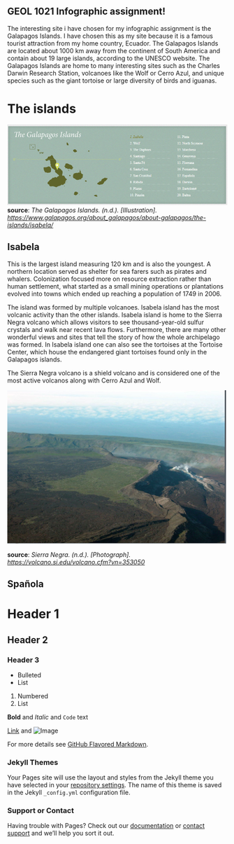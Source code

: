 ## GEOL 1021 Infographic assignment!

The interesting site i have chosen for my infographic assignment is the Galapagos Islands. I have chosen this as my site because it is a famous tourist attraction from my home country, Ecuador. The Galapagos Islands are located about 1000 km away from the continent of South America and contain about 19 large islands, according to the UNESCO website. The Galapagos Islands are home to many interesting sites such as the Charles Darwin Research Station, volcanoes like the Wolf or Cerro Azul, and unique species such as the giant tortoise or large diversity of birds and iguanas.

# The islands
![Islands](/Images/Islands.PNG)
**source**: 
_The Galapagos Islands. (n.d.). [Illustration]. https://www.galapagos.org/about_galapagos/about-galapagos/the-islands/isabela/_




## Isabela
This is the largest island measuring 120 km and is also the youngest. A northern location served as shelter for sea farers such as pirates and whalers. Colonization focused more on resource extraction rather than human settlement, what started as a small mining operations or plantations evolved into towns which ended up reaching a population of 1749 in 2006. 

The island was formed by multiple volcanoes. Isabela island has the most volcanic activity than the other islands. Isabela island is home to the Sierra Negra volcano which allows visitors to see thousand-year-old sulfur crystals and walk near recent lava flows. Furthermore, there are many other wonderful views and sites that tell the story of how the whole archipelago was formed. In Isabela island one can also see the tortoises at the Tortoise Center, which house the endangered giant tortoises found only in the Galapagos islands.

The Sierra Negra volcano is a shield volcano and is considered one of the most active volcanos along with Cerro Azul and Wolf.

![Sierra Negra](Images/SierraNegra.PNG)

**source**: 
_Sierra Negra. (n.d.). [Photograph]. https://volcano.si.edu/volcano.cfm?vn=353050_

## Spañola


# Header 1
## Header 2
### Header 3

- Bulleted
- List

1. Numbered
2. List

**Bold** and _Italic_ and `Code` text

[Link](url) and ![Image](src)


For more details see [GitHub Flavored Markdown](https://guides.github.com/features/mastering-markdown/).

### Jekyll Themes

Your Pages site will use the layout and styles from the Jekyll theme you have selected in your [repository settings](https://github.com/jcbrito/jcbrito/settings/pages). The name of this theme is saved in the Jekyll `_config.yml` configuration file.

### Support or Contact

Having trouble with Pages? Check out our [documentation](https://docs.github.com/categories/github-pages-basics/) or [contact support](https://support.github.com/contact) and we’ll help you sort it out.
